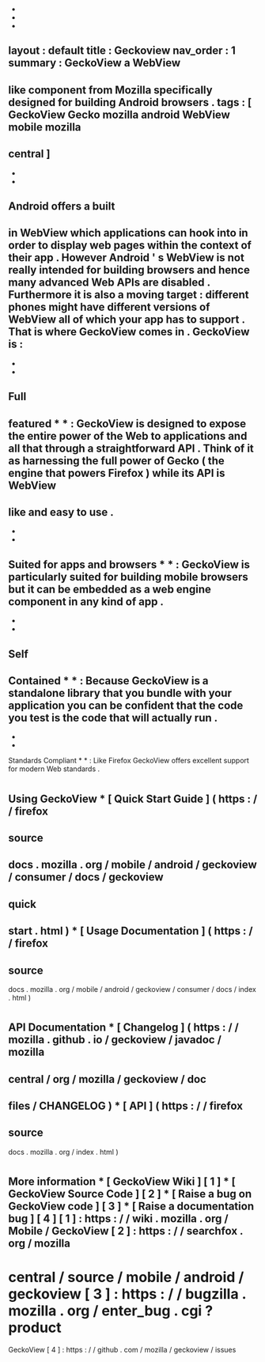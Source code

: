 -
-
-
layout
:
default
title
:
Geckoview
nav_order
:
1
summary
:
GeckoView
a
WebView
-
like
component
from
Mozilla
specifically
designed
for
building
Android
browsers
.
tags
:
[
GeckoView
Gecko
mozilla
android
WebView
mobile
mozilla
-
central
]
-
-
-
Android
offers
a
built
-
in
WebView
which
applications
can
hook
into
in
order
to
display
web
pages
within
the
context
of
their
app
.
However
Android
'
s
WebView
is
not
really
intended
for
building
browsers
and
hence
many
advanced
Web
APIs
are
disabled
.
Furthermore
it
is
also
a
moving
target
:
different
phones
might
have
different
versions
of
WebView
all
of
which
your
app
has
to
support
.
That
is
where
GeckoView
comes
in
.
GeckoView
is
:
-
*
*
Full
-
featured
*
*
:
GeckoView
is
designed
to
expose
the
entire
power
of
the
Web
to
applications
and
all
that
through
a
straightforward
API
.
Think
of
it
as
harnessing
the
full
power
of
Gecko
(
the
engine
that
powers
Firefox
)
while
its
API
is
WebView
-
like
and
easy
to
use
.
-
*
*
Suited
for
apps
and
browsers
*
*
:
GeckoView
is
particularly
suited
for
building
mobile
browsers
but
it
can
be
embedded
as
a
web
engine
component
in
any
kind
of
app
.
-
*
*
Self
-
Contained
*
*
:
Because
GeckoView
is
a
standalone
library
that
you
bundle
with
your
application
you
can
be
confident
that
the
code
you
test
is
the
code
that
will
actually
run
.
-
*
*
Standards
Compliant
*
*
:
Like
Firefox
GeckoView
offers
excellent
support
for
modern
Web
standards
.
#
#
Using
GeckoView
*
[
Quick
Start
Guide
]
(
https
:
/
/
firefox
-
source
-
docs
.
mozilla
.
org
/
mobile
/
android
/
geckoview
/
consumer
/
docs
/
geckoview
-
quick
-
start
.
html
)
*
[
Usage
Documentation
]
(
https
:
/
/
firefox
-
source
-
docs
.
mozilla
.
org
/
mobile
/
android
/
geckoview
/
consumer
/
docs
/
index
.
html
)
#
#
API
Documentation
*
[
Changelog
]
(
https
:
/
/
mozilla
.
github
.
io
/
geckoview
/
javadoc
/
mozilla
-
central
/
org
/
mozilla
/
geckoview
/
doc
-
files
/
CHANGELOG
)
*
[
API
]
(
https
:
/
/
firefox
-
source
-
docs
.
mozilla
.
org
/
index
.
html
)
#
#
More
information
*
[
GeckoView
Wiki
]
[
1
]
*
[
GeckoView
Source
Code
]
[
2
]
*
[
Raise
a
bug
on
GeckoView
code
]
[
3
]
*
[
Raise
a
documentation
bug
]
[
4
]
[
1
]
:
https
:
/
/
wiki
.
mozilla
.
org
/
Mobile
/
GeckoView
[
2
]
:
https
:
/
/
searchfox
.
org
/
mozilla
-
central
/
source
/
mobile
/
android
/
geckoview
[
3
]
:
https
:
/
/
bugzilla
.
mozilla
.
org
/
enter_bug
.
cgi
?
product
=
GeckoView
[
4
]
:
https
:
/
/
github
.
com
/
mozilla
/
geckoview
/
issues
